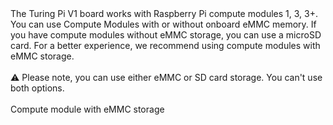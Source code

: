 <div>
<div class="css-175oi2r r-bnwqim">
<div class="css-175oi2r r-1ro0kt6 r-16y2uox r-1wbh5a2 r-18u37iz r-1777fci" data-rnw-media-class="i023vh-1777fci__cdhzog-_b1430-1777fci">
<div class="css-175oi2r r-1ro0kt6 r-16y2uox r-1wbh5a2 r-1l5ssaz">
<div class="css-175oi2r" data-rnw-media-class="1ow6zhx-__1wezhl">
<div class="css-175oi2r">
<div class="r-1oszu61 r-1xc7w19 r-1phboty r-1yadl64 r-deolkf r-6koalj r-1mlwlqe r-eqz5dr r-1q142lx r-crgep1 r-ifefl9 r-bcqeeo r-t60dpp r-bnwqim r-417010 r-1yzf0co r-tskmnb r-xd6kpl" data-key="5b06fb08c1d44be4ad6c467eaa429638">
<div class="r-1oszu61 r-1xc7w19 r-1phboty r-1yadl64 r-deolkf r-6koalj r-eqz5dr r-crgep1 r-ifefl9 r-bcqeeo r-t60dpp r-bnwqim r-417010 r-1ro0kt6 r-16y2uox r-1wbh5a2" data-block-content="5b06fb08c1d44be4ad6c467eaa429638">
<div class="css-1rynq56 r-gg6oyi r-ubezar r-16dba41 r-135wba7 r-1nf4jbm r-fdjqy7 r-1xnzce8" dir="auto"><span data-key="304e4ab31e584c238b6c47eb3f8ce967">The Turing Pi V1 board works with Raspberry Pi compute modules 1, 3, 3+.</span></div>
</div>
</div>
</div>
</div>
</div>
</div>
</div>
</div>
<div>
<div class="css-175oi2r r-bnwqim">
<div class="css-175oi2r r-1ro0kt6 r-16y2uox r-1wbh5a2 r-18u37iz r-1777fci" data-rnw-media-class="i023vh-1777fci__cdhzog-_b1430-1777fci">
<div class="css-175oi2r r-1ro0kt6 r-16y2uox r-1wbh5a2 r-1l5ssaz">
<div class="css-175oi2r" data-rnw-media-class="1ow6zhx-__1wezhl">
<div class="css-175oi2r">
<div class="r-1oszu61 r-1xc7w19 r-1phboty r-1yadl64 r-deolkf r-6koalj r-1mlwlqe r-eqz5dr r-1q142lx r-crgep1 r-ifefl9 r-bcqeeo r-t60dpp r-bnwqim r-417010 r-1yzf0co r-tskmnb r-xd6kpl" data-key="9074d697e91b4db6a869b327b75e9b13">
<div class="r-1oszu61 r-1xc7w19 r-1phboty r-1yadl64 r-deolkf r-6koalj r-eqz5dr r-crgep1 r-ifefl9 r-bcqeeo r-t60dpp r-bnwqim r-417010 r-1ro0kt6 r-16y2uox r-1wbh5a2" data-block-content="9074d697e91b4db6a869b327b75e9b13">
<div class="css-1rynq56 r-gg6oyi r-ubezar r-16dba41 r-135wba7 r-1nf4jbm r-fdjqy7 r-1xnzce8" dir="auto"><span data-key="48279945ff3543b399bd14d7eed3d720">You can use Compute Modules with or without onboard eMMC memory. If you have compute modules without eMMC storage, you can use a microSD card. For a better experience, we recommend using compute modules with eMMC storage.</span></div>
</div>
</div>
</div>
</div>
</div>
</div>
</div>
</div>
<div>
<div class="css-175oi2r r-bnwqim">
<div class="css-175oi2r r-1ro0kt6 r-16y2uox r-1wbh5a2 r-18u37iz r-1777fci" data-rnw-media-class="i023vh-1777fci__cdhzog-_b1430-1777fci">
<div class="css-175oi2r r-1ro0kt6 r-16y2uox r-1wbh5a2 r-1l5ssaz">
<div class="css-175oi2r" data-rnw-media-class="1ow6zhx-__1wezhl">
<div class="css-175oi2r">
<div class="r-1oszu61 r-1xc7w19 r-1phboty r-1yadl64 r-deolkf r-6koalj r-1mlwlqe r-eqz5dr r-1q142lx r-crgep1 r-ifefl9 r-bcqeeo r-t60dpp r-bnwqim r-417010 r-1yzf0co r-95jzfe r-1l7z4oj" data-key="9414b7e1dc4d4ffa86a4efe7c9b3cf8e">
<div class="r-1oszu61 r-1phboty r-1yadl64 r-deolkf r-6koalj r-crgep1 r-ifefl9 r-bcqeeo r-t60dpp r-417010 r-1ro0kt6 r-16y2uox r-1wbh5a2 r-1vckr1u r-119zq30 r-z2wwpe r-11g3r6m r-bnwqim r-13qz1uu r-18u37iz" data-block-content="9414b7e1dc4d4ffa86a4efe7c9b3cf8e">
<div class="css-175oi2r r-rwqe4o r-18u37iz r-1777fci"> </div>
<div class="css-175oi2r r-rwqe4o r-18u37iz r-1777fci"><span data-key="30224b817bd54a78af0c7f52f0ab0842">⚠️ Please note, you can use either eMMC or SD card storage. You can't use both options.</span></div>
<div class="css-175oi2r r-1ro0kt6 r-16y2uox r-1wbh5a2">
<div class="css-175oi2r r-bnwqim">
<div class="css-175oi2r">
<div class="r-1oszu61 r-1xc7w19 r-1phboty r-1yadl64 r-deolkf r-6koalj r-1mlwlqe r-eqz5dr r-1q142lx r-crgep1 r-ifefl9 r-bcqeeo r-t60dpp r-bnwqim r-417010 r-1yzf0co r-95jzfe r-1l7z4oj" data-key="64259b6f7034443cb7cfe616ccc2e7c8">
<div class="r-1oszu61 r-1xc7w19 r-1phboty r-1yadl64 r-deolkf r-6koalj r-eqz5dr r-crgep1 r-ifefl9 r-bcqeeo r-t60dpp r-bnwqim r-417010 r-1ro0kt6 r-16y2uox r-1wbh5a2" data-block-content="64259b6f7034443cb7cfe616ccc2e7c8">
<div class="css-1rynq56 r-gg6oyi r-ubezar r-16dba41 r-135wba7 r-1nf4jbm r-fdjqy7 r-1xnzce8" dir="auto"> </div>
</div>
</div>
</div>
</div>
</div>
</div>
</div>
</div>
</div>
</div>
</div>
</div>
</div>
<div>
<div class="css-175oi2r r-bnwqim">
<div class="css-175oi2r r-1ro0kt6 r-16y2uox r-1wbh5a2 r-18u37iz r-1777fci" data-rnw-media-class="i023vh-1777fci__cdhzog-_b1430-1777fci">
<div class="css-175oi2r r-1ro0kt6 r-16y2uox r-1wbh5a2 r-1l5ssaz">
<div class="css-175oi2r" data-rnw-media-class="1ow6zhx-__1wezhl">
<div class="css-175oi2r">
<div class="r-1oszu61 r-1xc7w19 r-1phboty r-1yadl64 r-deolkf r-6koalj r-1mlwlqe r-eqz5dr r-1q142lx r-crgep1 r-ifefl9 r-bcqeeo r-t60dpp r-bnwqim r-417010 r-1yzf0co r-95jzfe r-1l7z4oj" data-key="b24f34da18074550859028d3389e7da2">
<div class="r-1oszu61 r-1xc7w19 r-1phboty r-1yadl64 r-deolkf r-6koalj r-eqz5dr r-crgep1 r-ifefl9 r-bcqeeo r-t60dpp r-bnwqim r-417010 r-1ro0kt6 r-16y2uox r-1wbh5a2" data-block-content="b24f34da18074550859028d3389e7da2">
<div class="css-175oi2r">
<div class="css-175oi2r r-18u37iz r-1777fci">
<div class="css-175oi2r r-dnmrzs">
<div data-slate-void="true" data-key="17a03a124b3046038118507d97342048">
<div>
<div class="css-175oi2r">
<div class="css-175oi2r r-z2wwpe r-bnwqim">
<div class="css-175oi2r r-1i6wzkk r-lrvibr r-1loqt21 r-1otgn73" tabindex="0" data-rnw-int-class="nearest____">
<div class="css-175oi2r r-1mlwlqe r-1udh08x r-417010" aria-label=""><img class="css-9pa8cd" draggable="false" src="https://3825436698-files.gitbook.io/~/files/v0/b/gitbook-legacy-files/o/assets%2F-MP5EhesTq3Ot5tG5xLl%2F-MPERQvrQlerO6j4QcqM%2F-MPET5aWt_dQWtzGJQNy%2Fimage.png?alt=media&amp;token=28bcf38a-13b7-4751-a590-fce626f3952b" alt=""></div>
</div>
</div>
<div class="css-175oi2r r-bnwqim r-q4m81j r-tskmnb">
<div data-key="b7f831b043a04651bcd51db41dd2264c" data-fragment="true" data-slate-editor="true" data-document-key="6ba8b686fbad4cf5be3ba0cc97b5f415">
<div class="r-1oszu61 r-1xc7w19 r-1phboty r-1yadl64 r-deolkf r-6koalj r-1mlwlqe r-eqz5dr r-1q142lx r-crgep1 r-ifefl9 r-bcqeeo r-t60dpp r-bnwqim r-417010" data-key="50e3dedf2b334c2e9184f31c04452bf3">
<div class="css-1rynq56 r-q4m81j r-1rasi3h r-gg6oyi r-1enofrn r-16dba41 r-14yzgew r-1xnzce8" dir="auto"><span data-key="21be2336f8d84b8db6b894a616e3ebf6">Compute module with eMMC storage</span></div>
</div>
</div>
</div>
</div>
</div>
</div>
</div>
</div>
</div>
</div>
</div>
</div>
</div>
</div>
</div>
</div>
</div>